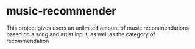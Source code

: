 # music-recommender
This project gives users an unlimited amount of music recommendations based on a song and artist input, as well as the category of recommendation
